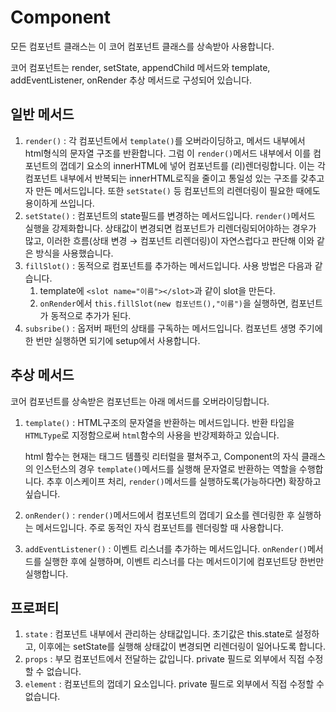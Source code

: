 # Component

모든 컴포넌트 클래스는 이 코어 컴포넌트 클래스를 상속받아 사용합니다.

코어 컴포넌트는 render, setState, appendChild 메서드와 template, addEventListener, onRender 추상 메서드로 구성되어 있습니다.

## 일반 메서드

1. `render()` : 각 컴포넌트에서 `template()`를 오버라이딩하고, 메서드 내부에서 html형식의 문자열 구조를 반환합니다. 그럼 이 `render()`메서드 내부에서 이를 컴포넌트의 껍데기 요소의 innerHTML에 넣어 컴포넌트를 (리)렌더링합니다. 이는 각 컴포넌트 내부에서 반복되는 innerHTML로직을 줄이고 통일성 있는 구조를 갖추고자 만든 메서드입니다. 또한 `setState()` 등 컴포넌트의 리렌더링이 필요한 때에도 용이하게 쓰입니다.
2. `setState()` : 컴포넌트의 state필드를 변경하는 메서드입니다. `render()`메서드 실행을 강제화합니다. 상태값이 변경되면 컴포넌트가 리렌더링되어야하는 경우가 많고, 이러한 흐름(상태 변경 → 컴포넌트 리렌더링)이 자연스럽다고 판단해 이와 같은 방식을 사용했습니다.
3. `fillSlot()` : 동적으로 컴포넌트를 추가하는 메서드입니다. 사용 방법은 다음과 같습니다.
   1. template에 `<slot name="이름"></slot>`과 같이 slot을 만든다.
   2. `onRender`에서 `this.fillSlot(new 컴포넌트(),"이름")`을 실행하면, 컴포넌트가 동적으로 추가가 된다.
4. `subsribe()` : 옵저버 패턴의 상태를 구독하는 메서드입니다. 컴포넌트 생명 주기에 한 번만 실행하면 되기에 setup에서 사용합니다.

## 추상 메서드

코어 컴포넌트를 상속받은 컴포넌트는 아래 메서드를 오버라이딩합니다.

1. `template()` : HTML구조의 문자열을 반환하는 메서드입니다. 반환 타입을 `HTMLType`로 지정함으로써 `html`함수의 사용을 반강제화하고 있습니다.

   html 함수는 현재는 태그드 템플릿 리터럴을 펼쳐주고, Component의 자식 클래스의 인스턴스의 경우 `template()`메서드를 실행해 문자열로 반환하는 역할을 수행합니다. 추후 이스케이프 처리, `render()`메서드를 실행하도록(가능하다면) 확장하고 싶습니다.

2. `onRender()` : `render()`메서드에서 컴포넌트의 껍데기 요소를 렌더링한 후 실행하는 메서드입니다. 주로 동적인 자식 컴포넌트를 렌더링할 때 사용합니다.
3. `addEventListener()` : 이벤트 리스너를 추가하는 메서드입니다. `onRender()`메서드를 실행한 후에 실행하며, 이벤트 리스너를 다는 메서드이기에 컴포넌트당 한번만 실행합니다.

## 프로퍼티

1. `state` : 컴포넌트 내부에서 관리하는 상태값입니다. 초기값은 this.state로 설정하고, 이후에는 setState를 실행해 상태값이 변경되면 리렌더링이 일어나도록 합니다.
2. `props` : 부모 컴포넌트에서 전달하는 값입니다. private 필드로 외부에서 직접 수정할 수 없습니다.
3. `element` : 컴포넌트의 껍데기 요소입니다. private 필드로 외부에서 직접 수정할 수 없습니다.

